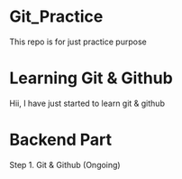 # Git_Practice
This repo is for just practice purpose

# Learning Git & Github
Hii, I have just started to learn git &  github

# Backend Part
Step 1. Git & Github (Ongoing)